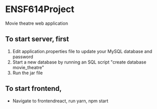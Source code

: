 # ENSF614Project
Movie theatre web application

## To start server, first
1. Edit application.properties file to update your MySQL database and password
2. Start a new database by running an SQL script "create database movie_theatre"
3. Run the jar file

## To start frontend,
- Navigate to frontendreact, run yarn, npm start

